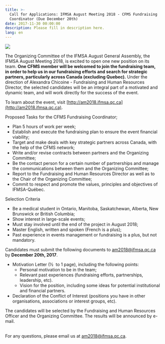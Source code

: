```yaml
---
title: >-
  Call for Applications: IFMSA August Meeting 2018 - CFMS Fundraising
  Coordinator (Due December 20th)
date: 2017-11-30 00:00:00
description: Please fill in description here.
lang: en
---
```



![](/uploads/versions/ifmsa-call---x----928-778x---.png)

The Organizing Committee of the IFMSA August General Assembly, the IFMSA August Meeting 2018, is excited to open one new position on its team. **One CFMS member will be welcomed to join the fundraising team, in order to help us in our fundraising efforts and search for strategic partners, particularly across Canada (excluding Quebec).** Under the direction of Alexandra Chicoine - Fundraising and Human Resources Director, the selected candidates will be an integral part of a motivated and dynamic team, and will work directly for the success of the event. &nbsp;

To learn about the event, visit [http://am2018.ifmsa.qc.ca](http://am2018.ifmsa.qc.ca).

Proposed Tasks for the CFMS Fundraising Coordinator;

* Plan 5 hours of work per week;
* Establish and execute the fundraising plan to ensure the event financial viability;
* Target and make deals with key strategic partners across Canada, with the help of the CFMS network;
* Write and/or revise contracts between partners and the Organizing Committee;
* Be the contact person for a certain number of partnerships and manage the communications between them and the Organizing Committee;
* Report to the Fundraising and Human Resources Director as well as to the Chair of the Organizing Committee;
* Commit to respect and promote the values, principles and objectives of IFMSA-Qu&eacute;bec.

Selection Criteria

* Be a medical student in Ontario, Manitoba, Saskatchewan, Alberta, New Brunswick or British Columbia;
* Show interest in large-scale events;
* Must stay involved until the end of the project in August 2018;
* Master English, written and spoken (French is a plus);
* Past experience in events management or fundraising is a plus, but not mandatory.

Candidates must submit the following documents to [am2018@ifmsa.qc.ca](javascript:void(location.href='mailto:'+String.fromCharCode(97,109,50,48,49,56,64,105,102,109,115,97,46,113,99,46,99,97))) by **December 20th, 2017**. &nbsp;

* Motivation Letter (½ &nbsp;to 1 page), including the following points:
  * Personal motivation to be in the team;
  * Relevant past experiences (fundraising efforts, partnerships, leadership, etc).
  * Vision for the position, including some ideas for potential institutional and financial partners.
* Declaration of the Conflict of Interest (positions you have in other organisations, associations or interest groups, etc).

The candidates will be selected by the Fundraising and Human Resources Officer and the Organizing Committee. The results will be announced by e-mail.

<br>For any questions, please email us at [am2018@ifmsa.qc.ca](javascript:void(location.href='mailto:'+String.fromCharCode(97,109,50,48,49,56,64,105,102,109,115,97,46,113,99,46,99,97))).